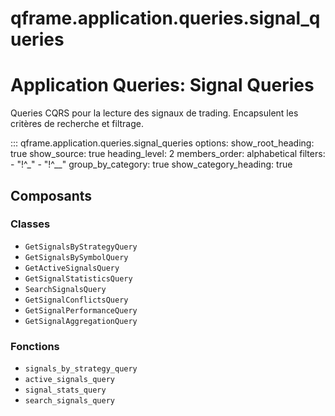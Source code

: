 # qframe.application.queries.signal_queries


Application Queries: Signal Queries
==================================

Queries CQRS pour la lecture des signaux de trading.
Encapsulent les critères de recherche et filtrage.


::: qframe.application.queries.signal_queries
    options:
      show_root_heading: true
      show_source: true
      heading_level: 2
      members_order: alphabetical
      filters:
        - "!^_"
        - "!^__"
      group_by_category: true
      show_category_heading: true

## Composants

### Classes

- `GetSignalsByStrategyQuery`
- `GetSignalsBySymbolQuery`
- `GetActiveSignalsQuery`
- `GetSignalStatisticsQuery`
- `SearchSignalsQuery`
- `GetSignalConflictsQuery`
- `GetSignalPerformanceQuery`
- `GetSignalAggregationQuery`

### Fonctions

- `signals_by_strategy_query`
- `active_signals_query`
- `signal_stats_query`
- `search_signals_query`

